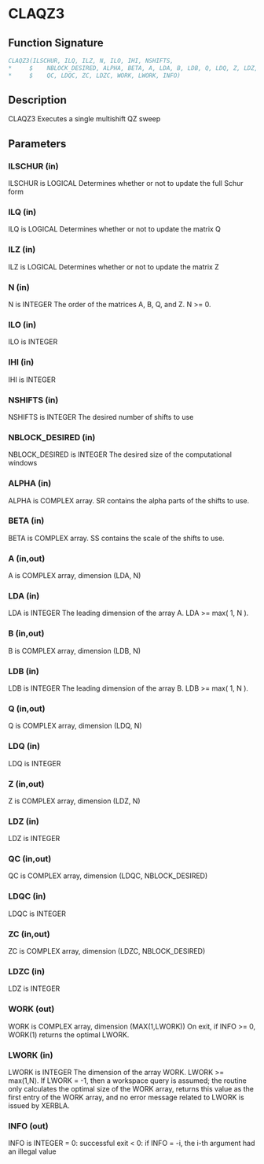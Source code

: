 # CLAQZ3

## Function Signature

```fortran
CLAQZ3(ILSCHUR, ILQ, ILZ, N, ILO, IHI, NSHIFTS,
*     $    NBLOCK_DESIRED, ALPHA, BETA, A, LDA, B, LDB, Q, LDQ, Z, LDZ,
*     $    QC, LDQC, ZC, LDZC, WORK, LWORK, INFO)
```

## Description


 CLAQZ3 Executes a single multishift QZ sweep

## Parameters

### ILSCHUR (in)

ILSCHUR is LOGICAL Determines whether or not to update the full Schur form

### ILQ (in)

ILQ is LOGICAL Determines whether or not to update the matrix Q

### ILZ (in)

ILZ is LOGICAL Determines whether or not to update the matrix Z

### N (in)

N is INTEGER The order of the matrices A, B, Q, and Z. N >= 0.

### ILO (in)

ILO is INTEGER

### IHI (in)

IHI is INTEGER

### NSHIFTS (in)

NSHIFTS is INTEGER The desired number of shifts to use

### NBLOCK_DESIRED (in)

NBLOCK_DESIRED is INTEGER The desired size of the computational windows

### ALPHA (in)

ALPHA is COMPLEX array. SR contains the alpha parts of the shifts to use.

### BETA (in)

BETA is COMPLEX array. SS contains the scale of the shifts to use.

### A (in,out)

A is COMPLEX array, dimension (LDA, N)

### LDA (in)

LDA is INTEGER The leading dimension of the array A. LDA >= max( 1, N ).

### B (in,out)

B is COMPLEX array, dimension (LDB, N)

### LDB (in)

LDB is INTEGER The leading dimension of the array B. LDB >= max( 1, N ).

### Q (in,out)

Q is COMPLEX array, dimension (LDQ, N)

### LDQ (in)

LDQ is INTEGER

### Z (in,out)

Z is COMPLEX array, dimension (LDZ, N)

### LDZ (in)

LDZ is INTEGER

### QC (in,out)

QC is COMPLEX array, dimension (LDQC, NBLOCK_DESIRED)

### LDQC (in)

LDQC is INTEGER

### ZC (in,out)

ZC is COMPLEX array, dimension (LDZC, NBLOCK_DESIRED)

### LDZC (in)

LDZ is INTEGER

### WORK (out)

WORK is COMPLEX array, dimension (MAX(1,LWORK)) On exit, if INFO >= 0, WORK(1) returns the optimal LWORK.

### LWORK (in)

LWORK is INTEGER The dimension of the array WORK. LWORK >= max(1,N). If LWORK = -1, then a workspace query is assumed; the routine only calculates the optimal size of the WORK array, returns this value as the first entry of the WORK array, and no error message related to LWORK is issued by XERBLA.

### INFO (out)

INFO is INTEGER = 0: successful exit < 0: if INFO = -i, the i-th argument had an illegal value

